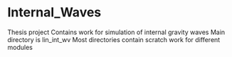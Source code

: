 Internal_Waves
==============

Thesis project
    Contains work for simulation of internal gravity waves
      Main directory is lin_int_wv
      Most directories contain scratch work for different modules
